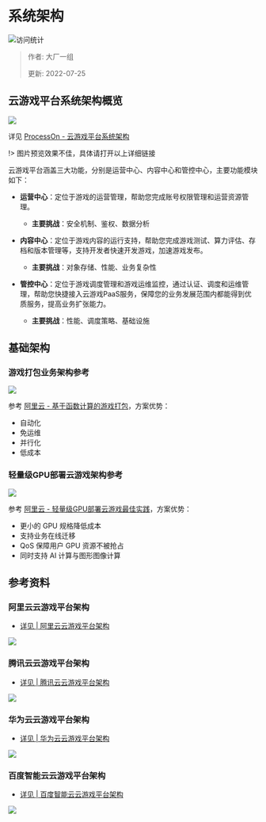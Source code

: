 # 系统架构

![访问统计](https://visitor-badge.glitch.me/badge?page_id=senlypan.cloudgaming.02-system-architecture-diagram&left_color=blue&right_color=red)

> 作者: 大厂一组
>
> 更新: 2022-07-25

## 云游戏平台系统架构概览


![](../_media/image/02-system-architecture-diagram/cloudgaming-architecture-001.jpg)


详见 [ProcessOn - 云游戏平台系统架构](https://www.processon.com/view/link/62de672e1efad42d76a068a1)

!> 图片预览效果不佳，具体请打开以上详细链接


云游戏平台涵盖三大功能，分别是运营中心、内容中心和管控中心，主要功能模块如下：

- **运营中心**：定位于游戏的运营管理，帮助您完成账号权限管理和运营资源管理。
    - **主要挑战**：安全机制、鉴权、数据分析

- **内容中心**：定位于游戏内容的运行支持，帮助您完成游戏测试、算力评估、存档和版本管理等，支持开发者快速开发游戏，加速游戏发布。
    - **主要挑战**：对象存储、性能、业务复杂性

- **管控中心**：定位于游戏调度管理和游戏运维监控，通过认证、调度和运维管理，帮助您快捷接入云游戏PaaS服务，保障您的业务发展范围内都能得到优质服务，提高业务扩张能力。
    - **主要挑战**：性能、调度策略、基础设施 

## 基础架构

### 游戏打包业务架构参考

![](../_media/image/02-system-architecture-diagram/base-arch-game-tar.png)

参考 [阿里云 - 基于函数计算的游戏打包](https://bp.aliyun.com/detail/187)，方案优势：

- 自动化
- 免运维
- 并行化
- 低成本

### 轻量级GPU部署云游戏架构参考

![](../_media/image/02-system-architecture-diagram/base-arch-game-deploy.png)

参考 [阿里云 - 轻量级GPU部署云游戏最佳实践](https://bp.aliyun.com/detail/76)，方案优势：

- 更小的 GPU 规格降低成本
- 支持业务在线迁移
- QoS 保障用户 GPU 资源不被抢占
- 同时支持 AI 计算与图形图像计算

## 参考资料

### 阿里云云游戏平台架构

- [详见 | 阿里云云游戏平台架构](https://www.aliyun.com/product/industryengine/cloudgamingplatform)

![](../_media/image/02-system-architecture-diagram/cloudgaming-architecture-alicloud.png)


### 腾讯云云游戏平台架构

- [详见 | 腾讯云云游戏平台架构](https://cloud.tencent.com/product/gs)

![](../_media/image/02-system-architecture-diagram/cloudgaming-architecture-tencentcloud.png)


### 华为云云游戏平台架构

- [详见 | 华为云云游戏平台架构](https://www.huaweicloud.com/solution/gamecloud/)

![](../_media/image/02-system-architecture-diagram/cloudgaming-architecture-huaweicloud.png)


### 百度智能云云游戏平台架构

- [详见 | 百度智能云云游戏平台架构](https://cloud.baidu.com/solution/game/cloudgame.html)

![](../_media/image/02-system-architecture-diagram/cloudgaming-architecture-baiducloud.png)





